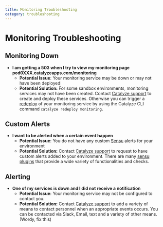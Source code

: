 ```yaml
---
title: Monitoring Troubleshooting
category: troubleshooting
---
```


# Monitoring Troubleshooting

## Monitoring Down
- **I am getting a 503 when I try to view my monitoring page pod0XXX.catalyzeapps.com/monitoring**
	- **Potential Issue:** Your monitoring service may be down or may not have been deployed
	- **Potential Solution:** For some sandbox environments, monitoring services may not have been created. Contact [Catalyze support](https://resources.catalyze.io/stratum/articles/contact/) to create and deploy these services.  Otherwise you can trigger a [redeploy](https://resources.catalyze.io/paas/paas-cli-reference/redeploy/#redeploy) of your monitoring service by using the Catalyze CLI command `catalyze redeploy monitoring`.

## Custom Alerts
- **I want to be alerted when a certain event happen**
	- **Potential Issue:** You do not have any custom [Sensu](https://sensuapp.org/) alerts for your environment  
	- **Potential Solution:** Contact [Catalyze support](https://resources.catalyze.io/stratum/articles/contact/) to request to have custom alerts added to your environment. There are many [sensu plugins](https://sensuapp.org/plugins) that provide a wide variety of functionalities and checks.

## Alerting
- **One of my services is down and I did not receive a notification**
	- **Potential Issue:** Your monitoring service may not be configured to contact you.
	- **Potential Solution:** Contact [Catalyze support](https://resources.catalyze.io/stratum/articles/contact/) to add a variety of means to contact personnel when an appropriate events occurs.  You can be contacted via Slack, Email, text and a variety of other means. (Wordy, fix this)